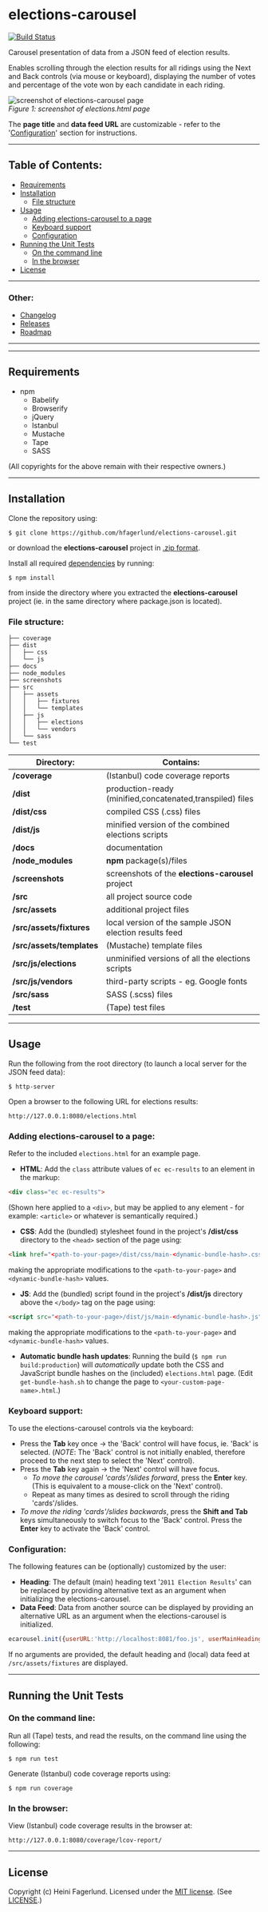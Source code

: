 # elections-carousel

[![Build Status](https://travis-ci.org/hfagerlund/elections-carousel.svg?branch=master)](https://travis-ci.org/hfagerlund/elections-carousel)

Carousel presentation of data from a JSON feed of election results.

Enables scrolling through the election results for all ridings using the Next and Back controls (via mouse or keyboard), displaying the number of votes and percentage of the vote won by each candidate in each riding.

<img style="max-width:100%;" alt="screenshot of elections-carousel page" src="/screenshots/screenshot_elections-html.png" align="center" /><br />
*Figure 1: screenshot of elections.html page*

The **page title** and **data feed URL** are customizable - refer to the '[Configuration](https://github.com/hfagerlund/elections-carousel#configuration)' section for instructions.
- - -

## Table of Contents:
* [Requirements](https://github.com/hfagerlund/elections-carousel#requirements)
* [Installation](https://github.com/hfagerlund/elections-carousel#installation)
  * [File structure](https://github.com/hfagerlund/elections-carousel#file-structure)
* [Usage](https://github.com/hfagerlund/elections-carousel#usage)
  * [Adding elections-carousel to a page](https://github.com/hfagerlund/elections-carousel#adding-elections-carousel-to-a-page)
  * [Keyboard support](https://github.com/hfagerlund/elections-carousel#keyboard-support)
  * [Configuration](https://github.com/hfagerlund/elections-carousel#configuration)
* [Running the Unit Tests](https://github.com/hfagerlund/elections-carousel#tests)
  * [On the command line](https://github.com/hfagerlund/elections-carousel#command-line)
  * [In the browser](https://github.com/hfagerlund/elections-carousel#in-the-browser)
* [License](https://github.com/hfagerlund/elections-carousel#license)

---

### Other:
* [Changelog](https://github.com/hfagerlund/elections-carousel/blob/master/CHANGELOG.md)
* [Releases](https://github.com/hfagerlund/elections-carousel/releases)
* [Roadmap](https://github.com/hfagerlund/elections-carousel/projects/1)

- - -
- - -

## Requirements
- npm
  - Babelify
  - Browserify
  - jQuery
  - Istanbul
  - Mustache
  - Tape
  - SASS

(All copyrights for the above remain with their respective owners.)

- - -

## Installation
Clone the repository using:
```
$ git clone https://github.com/hfagerlund/elections-carousel.git
```
or download the **elections-carousel** project in [.zip format](https://github.com/hfagerlund/elections-carousel/archive/master.zip).

Install all required [dependencies](https://github.com/hfagerlund/elections-carousel#requirements) by running:
```
$ npm install
```
from inside the directory where you extracted the **elections-carousel** project (ie. in the same directory where package.json is located).

### File structure:
```
├── coverage
├── dist
│   ├── css
│   └── js
├── docs
├── node_modules
├── screenshots
├── src
│   ├── assets
│   │   ├── fixtures
│   │   └── templates
│   ├── js
│   │   ├── elections
│   │   └── vendors
│   └── sass
└── test

```
| Directory:  | Contains: |
| ------------- | ------------- |
| **/coverage**  | (Istanbul) code coverage reports  |
| **/dist**  | production-ready (minified,concatenated,transpiled) files |
| **/dist/css**  | compiled CSS (.css) files |
| **/dist/js** | minified version of the combined elections scripts  |
| **/docs**  | documentation |
| **/node_modules**  | **npm** package(s)/files |
| **/screenshots**  | screenshots of the **elections-carousel** project |
| **/src**  | all project source code |
| **/src/assets**  | additional project files  |
| **/src/assets/fixtures**  | local version of the sample JSON election results feed |
| **/src/assets/templates**  | (Mustache) template files  |
| **/src/js/elections**  | unminified versions of all the elections scripts  |
| **/src/js/vendors**  | third-party scripts - eg. Google fonts |
| **/src/sass**  | SASS (.scss) files |
| **/test**  | (Tape) test files |
- - -


## Usage
Run the following from the root directory (to launch a local server for the JSON feed data):
```
$ http-server
```

Open a browser to the following URL for elections results:
```
http://127.0.0.1:8080/elections.html

```

### Adding elections-carousel to a page:
Refer to the included `elections.html` for an example page.

* **HTML**: Add the `class` attribute values of `ec ec-results` to an element in the markup:
```html
<div class="ec ec-results">
```
(Shown here applied to a `<div>`, but may be applied to any element - for example: `<article>` or whatever is semantically required.)

* **CSS**: Add the (bundled) stylesheet found in the project's **/dist/css** directory to the `<head>` section of the page using:
```html 
<link href="<path-to-your-page>/dist/css/main-<dynamic-bundle-hash>.css" media="all" rel="stylesheet" type="text/css" />
```
making the appropriate modifications to the `<path-to-your-page>` and `<dynamic-bundle-hash>` values.

* **JS**: Add the (bundled) script found in the project's **/dist/js** directory above the `</body>` tag on the page using:
```html 
<script src="<path-to-your-page>/dist/js/main-<dynamic-bundle-hash>.js"></script>
```
making the appropriate modifications to the `<path-to-your-page>` and `<dynamic-bundle-hash>` values.

  * **Automatic bundle hash updates**: Running the build (`$ npm run build:production`) will *automatically* update both the CSS and JavaScript bundle hashes on the (included) `elections.html` page. (Edit `get-bundle-hash.sh` to change the page to `<your-custom-page-name>.html`.)

### Keyboard support:
To use the elections-carousel controls via the keyboard:

* Press the **Tab** key once -> the 'Back' control will have focus, ie. 'Back' is selected. (*NOTE*: The 'Back' control is not initially enabled, therefore proceed to the next step to select the 'Next' control).
* Press the **Tab** key again -> the 'Next' control will have focus.
  * *To move the carousel 'cards'/slides forward*, press the **Enter** key. (This is equivalent to a mouse-click on the 'Next' control). 
  * Repeat as many times as desired to scroll through the riding 'cards'/slides.
* *To move the riding 'cards'/slides backwards*, press the **Shift and Tab** keys simultaneously to switch focus to the 'Back' control. Press the **Enter** key to activate the 'Back' control.

### Configuration:
The following features can be (optionally) customized by the user:
* **Heading**: The default (main) heading text '`2011 Election Results`' can be replaced by providing alternative text as an argument when initializing the elections-carousel.
* **Data Feed**: Data from another source can be displayed by providing an alternative URL as an argument when the elections-carousel is initialized.

```javascript
ecarousel.init({userURL:'http://localhost:8081/foo.js', userMainHeadingText: 'user generated heading text'});
```

If no arguments are provided, the default heading and (local) data feed at `/src/assets/fixtures` are displayed.

- - -
## Running the Unit Tests

### On the command line:
Run all (Tape) tests, and read the results, on the command line using the following:

```
$ npm run test

```

Generate (Istanbul) code coverage reports using:

```
$ npm run coverage
```

### In the browser:
View (Istanbul) code coverage results in the browser at:

```
http://127.0.0.1:8080/coverage/lcov-report/
```
- - -
## License
Copyright (c) Heini Fagerlund. Licensed under the [MIT license](http://opensource.org/licenses/mit-license.php).
(See [LICENSE](https://github.com/hfagerlund/elections-carousel/blob/master/LICENSE).)
